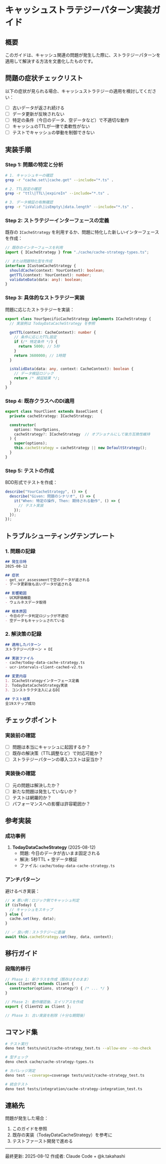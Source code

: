 # キャッシュストラテジーパターン実装ガイド

## 概要
このガイドは、キャッシュ関連の問題が発生した際に、ストラテジーパターンを適用して解決する方法を文書化したものです。

## 問題の症状チェックリスト

以下の症状が見られる場合、キャッシュストラテジーの適用を検討してください：

- [ ] 古いデータが返され続ける
- [ ] データ更新が反映されない
- [ ] 特定の条件（今日のデータ、空データなど）で不適切な動作
- [ ] キャッシュのTTLが一律で柔軟性がない
- [ ] テストでキャッシュの挙動を制御できない

## 実装手順

### Step 1: 問題の特定と分析

```bash
# 1. キャッシュキーの確認
grep -r "cache.set\|cache.get" --include="*.ts" .

# 2. TTL設定の確認
grep -r "ttl\|TTL\|expireIn" --include="*.ts" .

# 3. データ検証の有無確認
grep -r "isValid\|isEmpty\|data.length" --include="*.ts" .
```

### Step 2: ストラテジーインターフェースの定義

既存の `ICacheStrategy` を利用するか、問題に特化した新しいインターフェースを作成：

```typescript
// 既存のインターフェースを利用
import { ICacheStrategy } from "./cache/cache-strategy-types.ts";

// または問題特化型を作成
interface ICustomCacheStrategy {
  shouldCache(context: YourContext): boolean;
  getTTL(context: YourContext): number;
  validateData(data: any): boolean;
}
```

### Step 3: 具体的なストラテジー実装

問題に応じたストラテジーを実装：

```typescript
export class YourSpecificCacheStrategy implements ICacheStrategy {
  // 実装例は TodayDataCacheStrategy を参照
  
  getTTL(context: CacheContext): number {
    // 条件に応じたTTL設定
    if (/* 特定条件 */) {
      return 5000; // 5秒
    }
    return 3600000; // 1時間
  }

  isValidData(data: any, context: CacheContext): boolean {
    // データ検証ロジック
    return /* 検証結果 */;
  }
}
```

### Step 4: 既存クラスへのDI適用

```typescript
export class YourClient extends BaseClient {
  private cacheStrategy: ICacheStrategy;

  constructor(
    options: YourOptions,
    cacheStrategy?: ICacheStrategy  // オプショナルにして後方互換性維持
  ) {
    super(options);
    this.cacheStrategy = cacheStrategy || new DefaultStrategy();
  }
}
```

### Step 5: テストの作成

BDD形式でテストを作成：

```typescript
describe("YourCacheStrategy", () => {
  describe("Given: 問題のシナリオ", () => {
    it("When: 特定の操作, Then: 期待される動作", () => {
      // テスト実装
    });
  });
});
```

## トラブルシューティングテンプレート

### 1. 問題の記録

```markdown
## 発生日時
2025-08-12

## 症状
- get_ucr_assessmentで空のデータが返される
- データ更新後も古いデータが返される

## 影響範囲
- UCR評価機能
- ウェルネスデータ取得

## 根本原因
- 今日のデータ判定ロジックが不適切
- 空データもキャッシュされている
```

### 2. 解決策の記録

```markdown
## 適用したパターン
ストラテジーパターン + DI

## 実装ファイル
- cache/today-data-cache-strategy.ts
- ucr-intervals-client-cached-v2.ts

## 変更内容
1. ICacheStrategyインターフェース定義
2. TodayDataCacheStrategy実装
3. コンストラクタ注入によるDI

## テスト結果
全19ステップ成功
```

## チェックポイント

### 実装前の確認

- [ ] 問題は本当にキャッシュに起因するか？
- [ ] 既存の解決策（TTL調整など）で対応可能か？
- [ ] ストラテジーパターンの導入コストは妥当か？

### 実装後の確認

- [ ] 元の問題は解決したか？
- [ ] 新たな問題は発生していないか？
- [ ] テストは網羅的か？
- [ ] パフォーマンスへの影響は許容範囲か？

## 参考実装

### 成功事例

1. **TodayDataCacheStrategy** (2025-08-12)
   - 問題: 今日のデータが古いまま固定される
   - 解決: 5秒TTL + 空データ検証
   - ファイル: `cache/today-data-cache-strategy.ts`

### アンチパターン

避けるべき実装：

```typescript
// ❌ 悪い例：ロジック側でキャッシュ判定
if (isToday) {
  // キャッシュをスキップ
} else {
  cache.set(key, data);
}

// ✅ 良い例：ストラテジーに委譲
await this.cacheStrategy.set(key, data, context);
```

## 移行ガイド

### 段階的移行

```typescript
// Phase 1: 新クラスを作成（既存はそのまま）
class ClientV2 extends Client {
  constructor(options, strategy?) { /* ... */ }
}

// Phase 2: 動作確認後、エイリアスを作成
export { ClientV2 as Client };

// Phase 3: 古い実装を削除（十分な期間後）
```

## コマンド集

```bash
# テスト実行
deno test tests/unit/cache-strategy_test.ts --allow-env --no-check

# 型チェック
deno check cache/cache-strategy-types.ts

# カバレッジ測定
deno test --coverage=coverage tests/unit/cache-strategy_test.ts

# 統合テスト
deno test tests/integration/cache-strategy-integration_test.ts
```

## 連絡先

問題が発生した場合：
1. このガイドを参照
2. 既存の実装（TodayDataCacheStrategy）を参考に
3. テストファースト開発で進める

---

最終更新: 2025-08-12
作成者: Claude Code + @k.takahashi